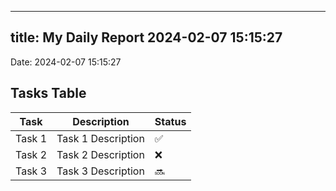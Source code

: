 
---
title: My Daily Report 2024-02-07 15:15:27
---

Date: 2024-02-07 15:15:27

## Tasks Table

| Task | Description | Status |
|------|-------------|--------|
| Task 1 | Task 1 Description | ✅ |
| Task 2 | Task 2 Description | ❌ |
| Task 3 | Task 3 Description | 🔜 |
